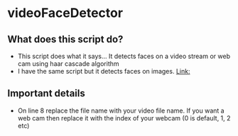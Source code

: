 # videoFaceDetector

## What does this script do?
+ This script does what it says... It detects faces on a video stream or web cam using haar cascade algorithm
+ I have the same script but it detects faces on images. [Link:](https://github.com/NibbaNaeNae/basicImageFaceDetector) 

## Important details
+ On line 8 replace the file name with your video file name. If you want a web cam then replace it with the index of your webcam (0 is default, 1, 2 etc)
